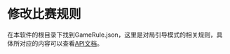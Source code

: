 # 修改比赛规则



在本软件的根目录下找到GameRule.json，这里是对局引导模式的相关规则，具体所对应的内容可以查看[API文档](../../../api/neo_bpsys_wpf.html)。

‍

